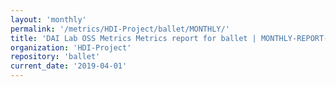 ```yaml
---
layout: 'monthly'
permalink: '/metrics/HDI-Project/ballet/MONTHLY/'
title: 'DAI Lab OSS Metrics Metrics report for ballet | MONTHLY-REPORT-2019-04-01'
organization: 'HDI-Project'
repository: 'ballet'
current_date: '2019-04-01'
---
```


